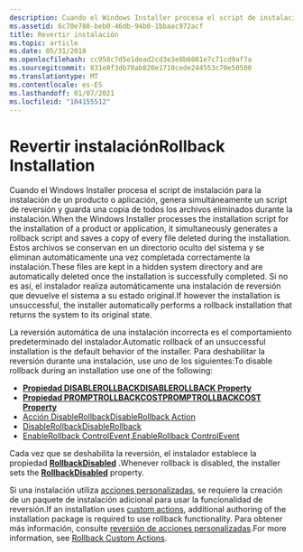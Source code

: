 ```yaml
---
description: Cuando el Windows Installer procesa el script de instalación para la instalación de un producto o aplicación, genera simultáneamente un script de reversión y guarda una copia de todos los archivos eliminados durante la instalación.
ms.assetid: 6c70e788-beb0-46db-94b0-1bbaac972acf
title: Revertir instalación
ms.topic: article
ms.date: 05/31/2018
ms.openlocfilehash: cc958c7d5e1dead2cd3e3e0b6081e7c71cd9af7a
ms.sourcegitcommit: 831e8f3db78ab820e1710cede244553c70e50500
ms.translationtype: MT
ms.contentlocale: es-ES
ms.lasthandoff: 01/07/2021
ms.locfileid: "104155512"
---
```

# <a name="rollback-installation"></a><span data-ttu-id="9167d-103">Revertir instalación</span><span class="sxs-lookup"><span data-stu-id="9167d-103">Rollback Installation</span></span>

<span data-ttu-id="9167d-104">Cuando el Windows Installer procesa el script de instalación para la instalación de un producto o aplicación, genera simultáneamente un script de reversión y guarda una copia de todos los archivos eliminados durante la instalación.</span><span class="sxs-lookup"><span data-stu-id="9167d-104">When the Windows Installer processes the installation script for the installation of a product or application, it simultaneously generates a rollback script and saves a copy of every file deleted during the installation.</span></span> <span data-ttu-id="9167d-105">Estos archivos se conservan en un directorio oculto del sistema y se eliminan automáticamente una vez completada correctamente la instalación.</span><span class="sxs-lookup"><span data-stu-id="9167d-105">These files are kept in a hidden system directory and are automatically deleted once the installation is successfully completed.</span></span> <span data-ttu-id="9167d-106">Si no es así, el instalador realiza automáticamente una instalación de reversión que devuelve el sistema a su estado original.</span><span class="sxs-lookup"><span data-stu-id="9167d-106">If however the installation is unsuccessful, the installer automatically performs a rollback installation that returns the system to its original state.</span></span>

<span data-ttu-id="9167d-107">La reversión automática de una instalación incorrecta es el comportamiento predeterminado del instalador.</span><span class="sxs-lookup"><span data-stu-id="9167d-107">Automatic rollback of an unsuccessful installation is the default behavior of the installer.</span></span> <span data-ttu-id="9167d-108">Para deshabilitar la reversión durante una instalación, use uno de los siguientes:</span><span class="sxs-lookup"><span data-stu-id="9167d-108">To disable rollback during an installation use one of the following:</span></span>

-   [<span data-ttu-id="9167d-109">**Propiedad DISABLEROLLBACK**</span><span class="sxs-lookup"><span data-stu-id="9167d-109">**DISABLEROLLBACK Property**</span></span>](-disablerollback.md)
-   [<span data-ttu-id="9167d-110">**Propiedad PROMPTROLLBACKCOST**</span><span class="sxs-lookup"><span data-stu-id="9167d-110">**PROMPTROLLBACKCOST Property**</span></span>](promptrollbackcost.md)
-   [<span data-ttu-id="9167d-111">Acción DisableRollback</span><span class="sxs-lookup"><span data-stu-id="9167d-111">DisableRollback Action</span></span>](disablerollback-action.md)
-   [<span data-ttu-id="9167d-112">DisableRollback</span><span class="sxs-lookup"><span data-stu-id="9167d-112">DisableRollback</span></span>](disablerollback.md)
-   [<span data-ttu-id="9167d-113">EnableRollback ControlEvent,</span><span class="sxs-lookup"><span data-stu-id="9167d-113">EnableRollback ControlEvent</span></span>](enablerollback-controlevent.md)

<span data-ttu-id="9167d-114">Cada vez que se deshabilita la reversión, el instalador establece la propiedad [**RollbackDisabled**](rollbackdisabled.md) .</span><span class="sxs-lookup"><span data-stu-id="9167d-114">Whenever rollback is disabled, the installer sets the [**RollbackDisabled**](rollbackdisabled.md) property.</span></span>

<span data-ttu-id="9167d-115">Si una instalación utiliza [acciones personalizadas](custom-actions.md), se requiere la creación de un paquete de instalación adicional para usar la funcionalidad de reversión.</span><span class="sxs-lookup"><span data-stu-id="9167d-115">If an installation uses [custom actions](custom-actions.md), additional authoring of the installation package is required to use rollback functionality.</span></span> <span data-ttu-id="9167d-116">Para obtener más información, consulte [reversión de acciones personalizadas](rollback-custom-actions.md).</span><span class="sxs-lookup"><span data-stu-id="9167d-116">For more information, see [Rollback Custom Actions](rollback-custom-actions.md).</span></span>

 

 




